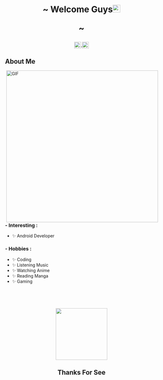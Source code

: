 

<body>
<h1 align="center">~ Welcome Guys<img src="https://media.giphy.com/media/hvRJCLFzcasrR4ia7z/giphy.gif" width="25px">  

 ~</h1>

<div align="center">
<a href="https://www.linkedin.com/in/antonius-bun-wijaya-55ba47204/">
  <img align="center" alt="Antonius Bun Wijaya's LinkedIN" width="22px" src="https://raw.githubusercontent.com/peterthehan/peterthehan/master/assets/linkedin.svg" />
</a>

<a  href="https://open.spotify.com/user/i4pojh434zdtot4ytrdy1zqu8">
  <img align="center" alt="bunsmart18's Spotify" width="22px" src="https://raw.githubusercontent.com/peterthehan/peterthehan/master/assets/spotify.svg" />
</a>
</div>
 <h2> About Me</h2>
<img hight="400" width="500" alt="GIF" align="right" src="https://giffiles.alphacoders.com/210/210437.gif">

### - Interesting :

- ✨ Android Developer

### - Hobbies : 
- ✨ Coding 
- ✨ Listening Music
- ✨ Watching Anime
- ✨ Reading Manga 
- ✨ Gaming 


</br>
</br>
</br>
<p align="center">
<a href="https://github.com/noranekoit">
  <img height="170em" src="https://github-readme-stats-eight-theta.vercel.app/api?username=noranekoit&show_icons=true&theme=algolia&include_all_commits=true&count_private=true"/>

</a>
</p>
  
  <h2 align="center"> Thanks For See </h2>
</body>



